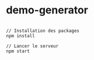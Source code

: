 # demo-generator

```shell

// Installation des packages
npm install

// Lancer le serveur 
npm start

```
